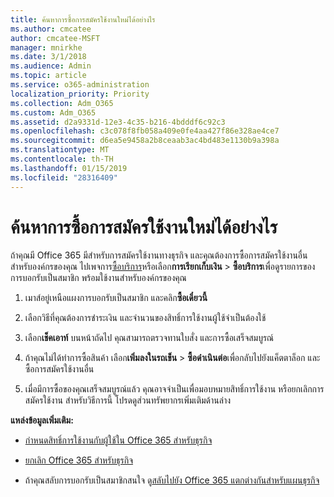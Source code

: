 ```yaml
---
title: ค้นหาการซื้อการสมัครใช้งานใหม่ได้อย่างไร
ms.author: cmcatee
author: cmcatee-MSFT
manager: mnirkhe
ms.date: 3/1/2018
ms.audience: Admin
ms.topic: article
ms.service: o365-administration
localization_priority: Priority
ms.collection: Adm_O365
ms.custom: Adm_O365
ms.assetid: d2a9331d-12e3-4c35-b216-4bdddf6c92c3
ms.openlocfilehash: c3c078f8fb058a409e0fe4aa427f86e328ae4ce7
ms.sourcegitcommit: d6ea5e9458a2b8ceaab3ac4bd483e1130b9a398a
ms.translationtype: MT
ms.contentlocale: th-TH
ms.lasthandoff: 01/15/2019
ms.locfileid: "28316409"
---
```

# <a name="looking-to-buy-a-new-subscription"></a>ค้นหาการซื้อการสมัครใช้งานใหม่ได้อย่างไร

ถ้าคุณมี Office 365 มีสำหรับการสมัครใช้งานทางธุรกิจ และคุณต้องการซื้อการสมัครใช้งานอื่นสำหรับองค์กรของคุณ ไปเพจการ[ซื้อบริการ](https://go.microsoft.com/fwlink/p/?linkid=868433)หรือเลือก**การเรียกเก็บเงิน** \> **ซื้อบริการ**เพื่อดูรายการของการบอกรับเป็นสมาชิก พร้อมใช้งานสำหรับองค์กรของคุณ 
  
1. เมาส์อยู่เหนือแผงการบอกรับเป็นสมาชิก และคลิก**ซื้อเดี๋ยวนี้**
    
2. เลือกวิธีที่คุณต้องการชำระเงิน และจำนวนของสิทธิ์การใช้งานผู้ใช้จำเป็นต้องใช้
    
3. เลือก**เช็คเอาท์** บนหน้าถัดไป คุณสามารถตรวจทานใบสั่ง และการซื้อเสร็จสมบูรณ์
    
4. ถ้าคุณไม่ได้ทำการซื้อสินค้า เลือก**เพิ่มลงในรถเข็น** \> **ซื้อดำเนินต่อ**เพื่อกลับไปยังแค็ตตาล็อก และซื้อการสมัครใช้งานอื่น 
    
5. เมื่อมีการซื้อของคุณเสร็จสมบูรณ์แล้ว คุณอาจจำเป็นเพื่อมอบหมายสิทธิ์การใช้งาน หรือยกเลิกการสมัครใช้งาน สำหรับวิธีการนี้ โปรดดูส่วนทรัพยากรเพิ่มเติมด้านล่าง
    
 **แหล่งข้อมูลเพิ่มเติม:**
  
- [กำหนดสิทธิ์การใช้งานกับผู้ใช้ใน Office 365 สำหรับธุรกิจ](https://support.office.com/article/997596b5-4173-4627-b915-36abac6786dc)
    
- [ยกเลิก Office 365 สำหรับธุรกิจ](https://support.office.com/article/b1bc0bef-4608-4601-813a-cdd9f746709a)
    
- ถ้าคุณสลับการบอกรับเป็นสมาชิกสนใจ ดู[สลับไปยัง Office 365 แตกต่างกันสำหรับแผนธุรกิจ](https://support.office.com/article/73318661-8f33-478b-bcc7-fb8d69dbb22a)
    

